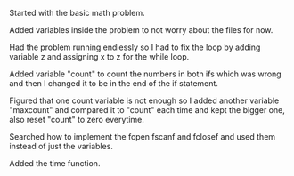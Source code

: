 Started with the basic math problem. 

Added variables inside the problem to not worry about the files for now.

Had the problem running endlessly so I had to fix the loop by adding variable z and assigning x to z for the while loop.

Added variable "count" to count the numbers in both ifs which was wrong and then I changed it to be in the end of the if statement.

Figured that one count variable is not enough so I added another variable "maxcount" and compared it to "count" each time and kept the bigger one, also reset "count" to zero everytime.

Searched how to implement the fopen fscanf and fclosef and used them instead of just the variables.

Added the time function.

